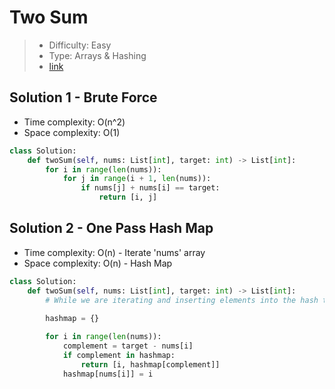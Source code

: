 # Two Sum

> - Difficulty: Easy
> - Type: Arrays & Hashing
> - [link](https://leetcode.com/problems/two-sum/)

## Solution 1 - Brute Force
- Time complexity: O(n^2)
- Space complexity: O(1)

```python
class Solution:
    def twoSum(self, nums: List[int], target: int) -> List[int]:
        for i in range(len(nums)):
            for j in range(i + 1, len(nums)):
                if nums[j] + nums[i] == target:
                    return [i, j]
```


## Solution 2 - One Pass Hash Map
- Time complexity: O(n) - Iterate 'nums' array
- Space complexity: O(n) - Hash Map

```python
class Solution:
    def twoSum(self, nums: List[int], target: int) -> List[int]:
        # While we are iterating and inserting elements into the hash table, we also look back to check if current element's complement already exists in the hash table. If it exists, we have found a solution and return the indices immediately.
                
        hashmap = {}

        for i in range(len(nums)):
            complement = target - nums[i]
            if complement in hashmap:
                return [i, hashmap[complement]]
            hashmap[nums[i]] = i
```
